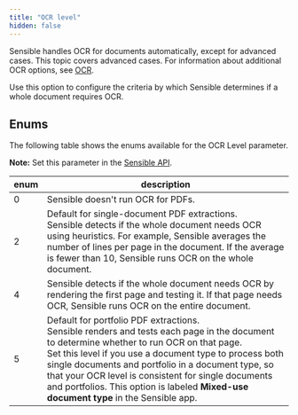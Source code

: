 ```yaml
---
title: "OCR level"
hidden: false
---
```

Sensible handles OCR for documents automatically, except for advanced cases. This topic covers advanced cases. For information about additional OCR options, see [OCR](doc:ocr).

Use this option to configure the criteria by which Sensible determines if a whole document requires OCR.

## Enums

The following table shows the enums available for the OCR Level parameter. 

**Note:** Set this parameter in the [Sensible API](ref:create-document-type).

| enum | description                                                  |
| ---- | ------------------------------------------------------------ |
| 0    | Sensible doesn't run OCR for PDFs.                           |
| 2    | Default for single-document PDF extractions.<br/> Sensible detects if the whole document needs OCR using heuristics. For example, Sensible averages the number of lines per page in the document. If the average is fewer than 10, Sensible runs OCR on the whole document. |
| 4    | Sensible detects if the whole document needs OCR by rendering the first page and testing it. If that page needs OCR, Sensible runs OCR on the entire document. |
| 5    | Default for portfolio PDF extractions. <br/>Sensible renders and tests each page in the document to determine whether to run OCR on that page.<br/>Set this level if you use a document type to process both single documents and portfolio in a document type, so that your OCR level is consistent for single documents and portfolios. This option is labeled **Mixed-use document type** in the Sensible app. |

